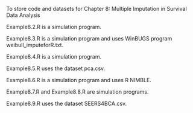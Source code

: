 To store code and datasets for Chapter 8: Multiple Imputation in Survival Data Analysis

Example8.2.R is a simulation program.

Example8.3.R is a simulation program and uses WinBUGS program weibull_imputeforR.txt.

Example8.4.R is a simulation program.

Example8.5.R uses the dataset pca.csv.

Example8.6.R is a simulation program and uses R NIMBLE.

Example8.7.R and Example8.8.R are simulation programs.

Example8.9.R uses the dataset SEERS4BCA.csv.
